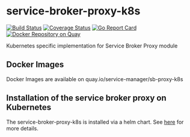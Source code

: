 # service-broker-proxy-k8s

[![Build Status](https://github.com/Peripli/service-broker-proxy-k8s/workflows/Go/badge.svg)](https://github.com/Peripli/service-broker-proxy-k8s)
[![Coverage Status](https://coveralls.io/repos/github/Peripli/service-broker-proxy-k8s/badge.svg?branch=master)](https://coveralls.io/github/Peripli/service-broker-proxy-k8s?branch=master)
[![Go Report Card](https://goreportcard.com/badge/github.com/Peripli/service-broker-proxy-k8s)](https://goreportcard.com/report/github.com/Peripli/service-broker-proxy-k8s)
[![Docker Repository on Quay](https://quay.io/repository/service-manager/sb-proxy-k8s/status "Docker Repository on Quay")](https://quay.io/repository/service-manager/sb-proxy-k8s)

Kubernetes specific implementation for Service Broker Proxy module

## Docker Images

Docker Images are available on quay.io/service-manager/sb-proxy-k8s

## Installation of the service broker proxy on Kubernetes

The service-broker-proxy-k8s is installed via a helm chart. See [here](./charts/service-broker-proxy-k8s/README.md) for more details.
